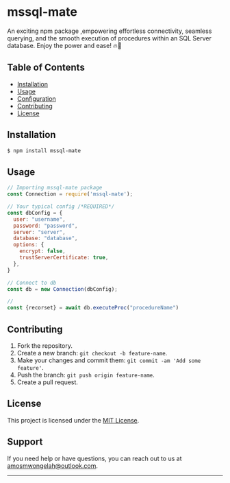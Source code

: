 # mssql-mate

An exciting npm package ,empowering effortless connectivity, seamless querying, and the smooth execution of procedures within an SQL Server database. Enjoy the power and ease! 🔥🎉

## Table of Contents

- [Installation](#installation)
- [Usage](#usage)
- [Configuration](#configuration)
- [Contributing](#contributing)
- [License](#license)

## Installation

```bash
$ npm install mssql-mate
```

## Usage

```javascript
// Importing mssql-mate package
const Connection = require('mssql-mate');

// Your typical config /*REQUIRED*/
const dbConfig = {
  user: "username",
  password: "password",
  server: "server",
  database: "database",
  options: {
    encrypt: false,
    trustServerCertificate: true,
  },
}

// Connect to db
const db = new Connection(dbConfig);

//
const {recorset} = await db.executeProc("procedureName")
```

## Contributing

1. Fork the repository.
2. Create a new branch: `git checkout -b feature-name`.
3. Make your changes and commit them: `git commit -am 'Add some feature'`.
4. Push the branch: `git push origin feature-name`.
5. Create a pull request.

## License

This project is licensed under the [MIT License](LICENSE).

## Support

If you need help or have questions, you can reach out to us at [amosmwongelah@outlook.com](amosmwongelah@outlook.com).

---
